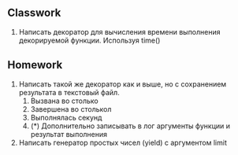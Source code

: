 ## Classwork
1. Написать декоратор для вычисления времени выполнения декорируемой функции. Используя time()

## Homework
1. Написать такой же декоратор как и выше, но с сохранением результата в текстовый файл.
   1. Вызвана во столько
   2. Завершена во столькол
   3. Выполнялась секунд
   4. (*) Дополнительно записывать в лог аргументы функции и результат выполнения
2. Написать генератор простых чисел (yield) с аргументом limit